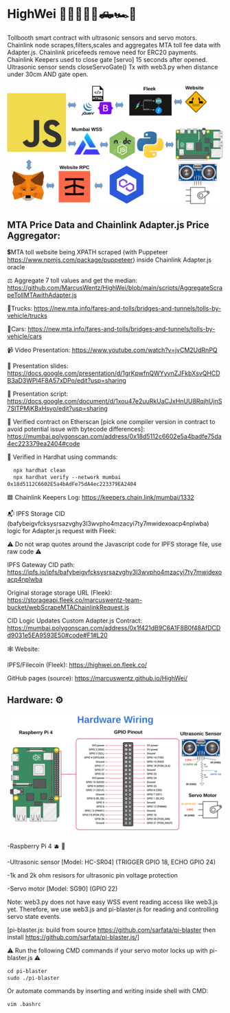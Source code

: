 # HighWei 🌉🚦🚚🚙🚗🛻🏎️🚓

Tollbooth smart contract with ultrasonic sensors and servo motors. Chainlink node scrapes,filters,scales and aggregates MTA toll fee data with Adapter.js. Chainlink pricefeeds remove need for ERC20 payments. Chainlink Keepers used to close gate [servo] 15 seconds after opened. Ultrasonic sensor sends closeServoGate() Tx with web3.py when distance under 30cm AND gate open.

<img src="https://github.com/MarcusWentz/HighWei/blob/main/images/overview.png" alt="Overview"/>

## MTA Price Data and Chainlink Adapter.js Price Aggregator:

💲MTA toll website being XPATH scraped (with Puppeteer https://www.npmjs.com/package/puppeteer) inside Chainlink Adapter.js oracle

⚖️ Aggregate 7 toll values and get the median: https://github.com/MarcusWentz/HighWei/blob/main/scripts/AggregateScrapeTollMTAwithAdapter.js 

🚚Trucks: https://new.mta.info/fares-and-tolls/bridges-and-tunnels/tolls-by-vehicle/trucks
 
🚙Cars: https://new.mta.info/fares-and-tolls/bridges-and-tunnels/tolls-by-vehicle/cars

📹 Video Presentation: https://www.youtube.com/watch?v=jvCM2UdRnPQ

🎁 Presentation slides: https://docs.google.com/presentation/d/1grKpwfnQWYyvnZJFkbXsvQHCDB3aD3WPl4F8A57xDPo/edit?usp=sharing

💬 Presentation script: https://docs.google.com/document/d/1xou47e2uuRkUaCJxHnUU8RqjhUjnS7SlTPMjKBxHsyo/edit?usp=sharing

🔭 Verified contract on Etherscan [pick one compiler version in contract to avoid potential issue with bytecode differences]: https://mumbai.polygonscan.com/address/0x18d5112c6602e5a4badfe75da4ec223379ea2404#code

🚧 Verified in Hardhat using commands: 

      npx hardhat clean
      npx hardhat verify --network mumbai 0x18d5112C6602E5a4bAdFe75dA4ec223379EA2404

🟦 Chainlink Keepers Log: https://keepers.chain.link/mumbai/1332

📬 IPFS Storage CID (bafybeigvfcksysrsazvghy3l3wvpho4mzacyi7ty7mwidexoacp4nplwba) logic for Adapter.js request with Fleek:

⚠️ Do not wrap quotes around the Javascript code for IPFS storage file, use raw code ⚠️

IPFS Gateway CID path: https://ipfs.io/ipfs/bafybeigvfcksysrsazvghy3l3wvpho4mzacyi7ty7mwidexoacp4nplwba

Original storage storage URL (Fleek): https://storageapi.fleek.co/marcuswentz-team-bucket/webScrapeMTAChainlinkRequest.js

CID Logic Updates Custom Adapter.js Contract: https://mumbai.polygonscan.com/address/0x1f421dB9C6A1F8B0f48AfDCDd9031e5EA9593E50#code#F1#L20

🕸️ Website:

IPFS/Filecoin (Fleek): https://highwei.on.fleek.co/

GitHub pages (source): https://marcuswentz.github.io/HighWei/

## Hardware: ⚙️

<img src="https://github.com/MarcusWentz/HighWei/blob/main/images/wiring2.png" alt="Wiring"/>

-Raspberry Pi 4 🫐 🍓

-Ultrasonic sensor [Model: HC-SR04] (TRIGGER GPIO 18, ECHO GPIO 24)

-1k and 2k ohm resisors for ultrasonic pin voltage protection

-Servo motor [Model: SG90] (GPIO 22) 

Note: web3.py does not have easy WSS event reading access like web3.js yet.
Therefore, we use web3.js and pi-blaster.js for reading and controlling servo state events.

[pi-blaster.js: build from source https://github.com/sarfata/pi-blaster then install https://github.com/sarfata/pi-blaster.js/]

⚠️ Run the following CMD commands if your servo motor locks up with pi-blaster.js ⚠️

    cd pi-blaster
    sudo ./pi-blaster

Or automate commands by inserting and writing inside shell with CMD:

    vim .bashrc

